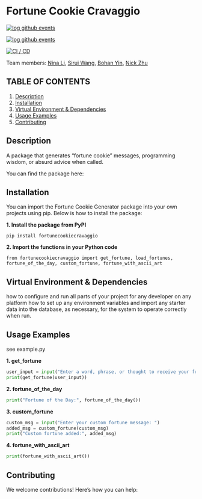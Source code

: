 # Fortune Cookie Cravaggio

[![log github events](https://github.com/software-students-spring2025/3-python-package-cravaggio/actions/workflows/event-logger.yml/badge.svg?branch=main)](https://github.com/software-students-spring2025/3-python-package-cravaggio/actions/workflows/event-logger.yml)

[![log github events](https://github.com/software-students-spring2025/3-python-package-cravaggio/actions/workflows/build.yml/badge.svg?branch=main)](https://github.com/software-students-spring2025/3-python-package-cravaggio/actions/workflows/build.yml)

[![CI / CD](https://github.com/software-students-spring2025/3-python-package-cravaggio/actions/workflows/build.yml/badge.svg)](https://github.com/software-students-spring2025/3-python-package-cravaggio/actions/workflows/build.yml)

Team members: [Nina Li](https://github.com/nina-jsl), [Sirui Wang](https://github.com/siruiii), [Bohan Yin](https://github.com/Hans-Yin), [Nick Zhu](https://github.com/NickZhuxy)

## TABLE OF CONTENTS
1. [Description](#description)
2. [Installation](#installation)
3. [Virtual Environment & Dependencies](#virtual-environment--dependencies)
4. [Usage Examples](#usage-examples)
5. [Contributing](#contributing)

## Description
A package that generates “fortune cookie” messages, programming wisdom, or absurd advice when called.

You can find the package here:

## Installation

You can import the Fortune Cookie Generator package into your own projects using pip. Below is how to install the package:

**1. Install the package from PyPI**
```
pip install fortunecookiecravaggio
```

**2. Import the functions in your Python code**
```
from fortunecookiecravaggio import get_fortune, load_fortunes, fortune_of_the_day, custom_fortune, fortune_with_ascii_art
```
## Virtual Environment & Dependencies
how to configure and run all parts of your project for any developer on any platform 
how to set up any environment variables and import any starter data into the database, as necessary, for the system to operate correctly when run.

## Usage Examples
see example.py

**1. get_fortune**
```python
user_input = input("Enter a word, phrase, or thought to receive your fortune: ")
print(get_fortune(user_input))
```

**2. fortune_of_the_day**
```python
print("Fortune of the Day:", fortune_of_the_day())
```

**3. custom_fortune**
```python
custom_msg = input("Enter your custom fortune message: ")
added_msg = custom_fortune(custom_msg)
print("Custom fortune added:", added_msg)
```

**4. fortune_with_ascii_art**
```python
print(fortune_with_ascii_art())
```

## Contributing
We welcome contributions! Here’s how you can help: